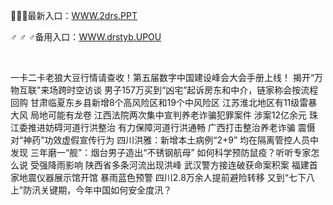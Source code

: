 <p>
	🧖🧖🧖最新入口：<a href="http://www.baidu.com/link?url=6MA2SWnO3Raqke39an_0PUxosM6ZrUGzi1BN9tNnlPW&wd">WWW.2drs.PPT</a> 
	<p>
		♂
♂
♂备用入口：<a href="http://www.baidu.com/link?url=6MA2SWnO3Raqke39an_0PUxosM6ZrUGzi1BN9tNnlPW&wd">WWW.drstyb.UPOU</a> 
	</p>
	<p>
		<br />
	</p>
	<p>
		一卡二卡老狼大豆行情请查收！第五届数字中国建设峰会大会手册上线！
揭开“万物互联”来场跨时空访谈
男子157万买到“凶宅”起诉房东和中介，链家称会按流程回购
甘肃临夏东乡县新增8个高风险区和19个中风险区
江苏淮北地区有11级雷暴大风 局地可能有龙卷
江西法院两次集中宣判养老诈骗犯罪案件 涉案12亿余元
珠江委推进妨碍河道行洪整治 有力保障河道行洪通畅
广西打击整治养老诈骗 震慑对“神药”功效虚假宣传行为
四川洪雅：新增本土病例“2+9” 均在隔离管控人员中发现
三年磨一“舰”：烟台男子造出“不锈钢航母”
如何科学预防鼠疫？听听专家怎么说
受强降雨影响 陕西省多条河流出现洪峰
武汉警方接连破获命案积案
福建首家地震仪器展示馆开馆
暴雨蓝色预警 四川2.8万余人提前避险转移
又到“七下八上”防汛关键期，今年中国如何安全度汛？
	</p>
